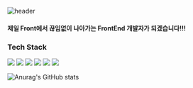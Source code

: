![header](https://capsule-render.vercel.app/api?type=Waving&color=1287B1&height=300&section=header&text=WELCOME%20&fontAlignY=40&fontSize=90&fontColor=ffffff&desc=MY%20introduce%20My%20self&descAlignY=60&)

<h4>제일 Front에서 끊임없이 나아가는 FrontEnd 개발자가 되겠습니다!!! </h4> 

<h3>Tech Stack</h3>
<div class="icon">
  
  
<img src="https://img.shields.io/badge/HTML5-E34F26?style=flat-square&logo=HTML5&logoColor=white"/>
<img src="https://img.shields.io/badge/CSS3-1572B6?style=flat-square&logo=CSS3&logoColor=white"/>
<img src="https://img.shields.io/badge/JavaScript-F7DF1E?style=flat-square&logo=JavaScript&logoColor=white"/>
<img src="https://img.shields.io/badge/jQuery-0769AD?style=flat-square&logo=jQuery&logoColor=white"/>
<img src="https://img.shields.io/badge/React-61DAFB?style=flat-square&logo=React&logoColor=white"/>
<img src="https://img.shields.io/badge/Sass-CC6699?style=flat-square&logo=Sass&logoColor=white"/>
</div>

![Anurag's GitHub stats](https://github-readme-stats.vercel.app/api?username=juhee067&show_icons=true&theme=algolia)

